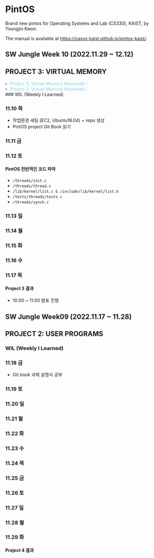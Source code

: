 # PintOS

Brand new pintos for Operating Systems and Lab (CS330), KAIST, by Youngjin Kwon.

The manual is available at https://casys-kaist.github.io/pintos-kaist/.

## SW Jungle Week 10 (2022.11.29 ~ 12.12)

## PROJECT 3: VIRTUAL MEMORY

<details><summary style="color:skyblue">Project 3: Virtual Memory Keywords !</summary>
<p>
Virtual memory management

- paging
  - virtual page
  - physical frame
  - page table & supplementary page table
- Memory Management Unit (MMU)
- Translation Lookaside Buffer (TLB)

Page type

- Uninitialized page
  - Lazy initialization
- Anonymous page
  - stack growth
- file-backed page
  - mmap syscall

Swap in/out

- page replacement policy
- swap disk

Copy on Write (COW)

</p>
</details>

<details><summary style="color:skyblue">Project 3: Virtual Memory Keywords !</summary>
<p>

</p>
</details>
### WIL (Weekly I Learned)

### 11.10 목

- 작업환경 세팅 (EC2, Ubuntu18.04) + repo 생성
- PintOS project Git Book 읽기

### 11.11 금

### 11.12 토

#### PintOS 전반적인 코드 파악

- `/threads/init.c`
- `/threads/thread.c`
- `/lib/kernel/list.c & /include/lib/kernel/list.h`
- `/tests/threads/tests.c`
- `/threads/synch.c`

### 11.13 일

### 11.14 월

### 11.15 화

### 11.16 수

### 11.17 목

#### Project 3 결과

- 10:00 ~ 11:00 발표 진행

## SW Jungle Week09 (2022.11.17 ~ 11.28)

## PROJECT 2: USER PROGRAMS

### WIL (Weekly I Learned)

### 11.18 금

- Git book 과제 설명서 공부

### 11.19 토

### 11.20 일

### 11.21 월

### 11.22 화

### 11.23 수

### 11.24 목

### 11.25 금

### 11.26 토

### 11.27 일

### 11.28 월

### 11.29 화

#### Project 4 결과
